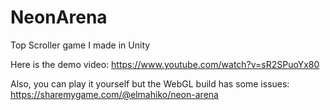 # NeonArena
Top Scroller game I made in Unity

Here is the demo video: https://www.youtube.com/watch?v=sR2SPuoYx80

Also, you can play it yourself but the WebGL build has some issues: https://sharemygame.com/@elmahiko/neon-arena
